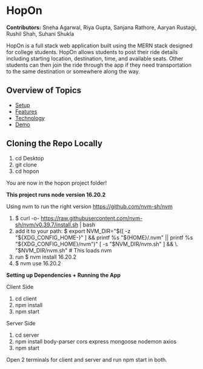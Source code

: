 # HopOn
**Contributors:** Sneha Agarwal, Riya Gupta, Sanjana Rathore, Aaryan Rustagi, Rushil Shah, Suhani Shukla

HopOn is a full stack web application built using the MERN stack designed for college students. HopOn allows students to post their ride details including starting location, destination, time, and available seats. Other students can then join the ride through the app if they need transportation to the same destination or somewhere along the way.

## Overview of Topics
- [Setup](#cloning-the-repo-locally)
- [Features](#features)
- [Technology](#technology)
- [Demo](#demo)

## Cloning the Repo Locally
1. cd Desktop
2. git clone <url link>
3. cd hopon

You are now in the hopon project folder!

**This project runs node version 16.20.2**

Using nvm to run the right version https://github.com/nvm-sh/nvm
1. $ curl -o- https://raw.githubusercontent.com/nvm-sh/nvm/v0.39.7/install.sh | bash
2. add it to your path: $ export NVM_DIR="$([ -z "${XDG_CONFIG_HOME-}" ] && printf %s "${HOME}/.nvm" || printf %s "${XDG_CONFIG_HOME}/nvm")"
[ -s "$NVM_DIR/nvm.sh" ] && \. "$NVM_DIR/nvm.sh" # This loads nvm
3. run $ nvm install 16.20.2
4. $ nvm use 16.20.2 

**Setting up Dependencies + Running the App**

Client Side
1. cd client
2. npm install
3. npm start


Server Side
1. cd server
2. npm install body-parser cors express mongoose nodemon axios
3. npm start

Open 2 terminals for client and server and run npm start in both. 


